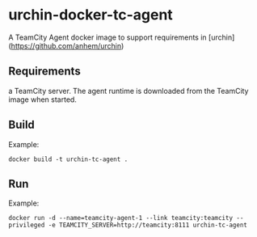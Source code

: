 # urchin-docker-tc-agent

A TeamCity Agent docker image to support requirements in [urchin] (https://github.com/anhem/urchin)

## Requirements

a TeamCity server. The agent runtime is downloaded from the TeamCity image when started.

## Build

Example:
```
docker build -t urchin-tc-agent .
```

## Run

Example:
```
docker run -d --name=teamcity-agent-1 --link teamcity:teamcity --privileged -e TEAMCITY_SERVER=http://teamcity:8111 urchin-tc-agent
```

